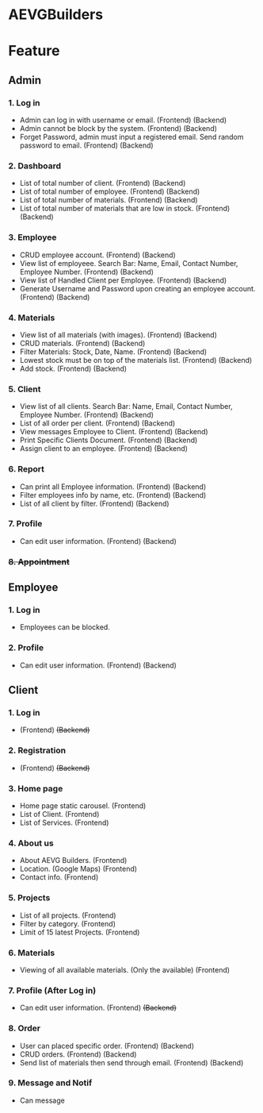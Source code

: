 # AEVGBuilders

# Feature

## Admin

<!-- '~~' to strike -->

### 1. Log in

- Admin can log in with username or email. (Frontend) (Backend)
- Admin cannot be block by the system. (Frontend) (Backend)
- Forget Password, admin must input a registered email. Send random password to email. (Frontend) (Backend)

### 2. Dashboard

- List of total number of client. (Frontend) (Backend)
- List of total number of employee. (Frontend) (Backend)
- List of total number of materials. (Frontend) (Backend)
- List of total number of materials that are low in stock. (Frontend) (Backend)

### 3. Employee

- CRUD employee account. (Frontend) (Backend)
- View list of employeee. Search Bar: Name, Email, Contact Number, Employee Number. (Frontend) (Backend)
- View list of Handled Client per Employee. (Frontend) (Backend)
- Generate Username and Password upon creating an employee account. (Frontend) (Backend)

### 4. Materials

- View list of all materials (with images). (Frontend) (Backend)
- CRUD materials. (Frontend) (Backend)
- Filter Materials: Stock, Date, Name. (Frontend) (Backend)
- Lowest stock must be on top of the materials list. (Frontend) (Backend)
- Add stock. (Frontend) (Backend)


### 5. Client 

- View list of all clients. Search Bar: Name, Email, Contact Number, Employee Number. (Frontend) (Backend)
- List of all order per client. (Frontend) (Backend)
- View messages Employee to Client. (Frontend) (Backend)
- Print Specific Clients Document. (Frontend) (Backend)
- Assign client to an employee. (Frontend) (Backend)

### 6. Report

- Can print all Employee information. (Frontend) (Backend)
- Filter employees info by name, etc. (Frontend) (Backend)
- List of all client by filter. (Frontend) (Backend)

### 7. Profile

- Can edit user information. (Frontend) (Backend)

### ~~8. Appointment~~

## Employee 

### 1. Log in

- Employees can be blocked.


### 2. Profile

- Can edit user information. (Frontend) (Backend)

## Client

### 1. Log in

- (Frontend) ~~(Backend)~~

### 2. Registration 

- (Frontend) ~~(Backend)~~

### 3. Home page

- Home page static carousel. (Frontend)
- List of Client. (Frontend)
- List of Services. (Frontend)

### 4. About us

- About AEVG Builders. (Frontend)
- Location. (Google Maps) (Frontend)
- Contact info. (Frontend)

### 5. Projects

- List of all projects. (Frontend)
- Filter by category. (Frontend)
- Limit of 15 latest Projects. (Frontend)

### 6. Materials

- Viewing of all available materials. (Only the available) (Frontend)

### 7. Profile (After Log in)

- Can edit user information. (Frontend) ~~(Backend)~~

### 8. Order

- User can placed specific order. (Frontend) (Backend)
- CRUD orders. (Frontend) (Backend)
- Send list of materials then send through email. (Frontend) (Backend)

### 9. Message and Notif

- Can message 





